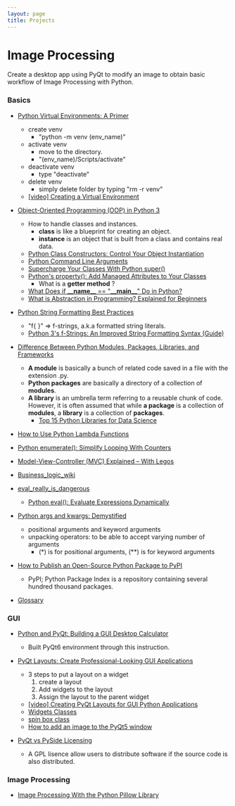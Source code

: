 ```yaml
---
layout: page
title: Projects
---
```


# Image Processing

Create a desktop app using PyQt to modify an image to obtain basic workflow of Image Processing with Python.  


### Basics
- [Python Virtual Environments: A Primer](https://realpython.com/python-virtual-environments-a-primer/)
  - create venv
    - "python -m venv (env_name)"
  - activate venv
    - move to the directory.
    - "(env_name)/Scripts/activate"
  - deactivate venv
    - type "deactivate"
  - delete venv
    - simply delete folder by typing "rm -r venv"  
  - [[video] Creating a Virtual Environment](https://realpython.com/lessons/creating-virtual-environment/#transcript)  
  
- [Object-Oriented Programming (OOP) in Python 3](https://realpython.com/python3-object-oriented-programming/)
    - How to handle classes and instances.
      - **class**  is like a blueprint for creating an object.
      - **instance** is an object that is built from a class and contains real data.
    - [Python Class Constructors: Control Your Object Instantiation](https://realpython.com/python-class-constructor/)
    - [Python Command Line Arguments](https://realpython.com/python-command-line-arguments/)
    - [Supercharge Your Classes With Python super()](https://realpython.com/python-super/)
    - [Python's property(): Add Managed Attributes to Your Classes](https://realpython.com/python-property/#the-getter-and-setter-approach-in-python) 
      - What is a **getter method** ?
    - [What Does if **\_\_name\_\_** == "**\_\_main\_\_**" Do in Python?](https://realpython.com/if-name-main-python/)  
    - [What is Abstraction in Programming? Explained for Beginners](https://www.freecodecamp.org/news/what-is-abstraction-in-programming-for-beginners/)

- [Python String Formatting Best Practices](https://realpython.com/python-string-formatting/)
  - "f{ }" => f-strings, a.k.a formatted string literals.
  - [Python 3's f-Strings: An Improved String Formatting Syntax (Guide)](https://realpython.com/python-f-strings/)
- [Difference Between Python Modules, Packages, Libraries, and Frameworks](https://learnpython.com/blog/python-modules-packages-libraries-frameworks/)
  -  **A module** is basically a bunch of related code saved in a file with the extension .py.
  - **Python packages** are basically a directory of a collection of **modules**.
  - **A library** is an umbrella term referring to a reusable chunk of code. However, it is often assumed that while **a package** is a collection of **modules**, a **library** is a collection of **packages**.
    - [Top 15 Python Libraries for Data Science](https://learnpython.com/blog/python-libraries-for-data-science/)
- [How to Use Python Lambda Functions](https://realpython.com/python-lambda/)

- [Python enumerate(): Simplify Looping With Counters](https://realpython.com/python-enumerate/)

- [Model-View-Controller (MVC) Explained – With Legos](https://realpython.com/the-model-view-controller-mvc-paradigm-summarized-with-legos/)
- [Business_logic_wiki](https://en.wikipedia.org/wiki/Business_logic)
- [eval_really_is_dangerous](https://nedbatchelder.com/blog/201206/eval_really_is_dangerous.html)
  - [Python eval(): Evaluate Expressions Dynamically](https://realpython.com/python-eval-function/)
- [Python args and kwargs: Demystified
](https://realpython.com/python-kwargs-and-args/)
  - positional arguments and keyword arguments
  - unpacking operators: to be able to accept varying number of arguments 
    - (*) is for positional arguments, (**) is for keyword arguments  

- [How to Publish an Open-Source Python Package to PyPI](https://realpython.com/pypi-publish-python-package/)
  - PyPI; Python Package Index is a repository containing several hundred thousand packages.  

- [Glossary](https://docs.python.org/3/glossary.html#term-special-method)

### GUI

- [Python and PyQt: Building a GUI Desktop Calculator](https://realpython.com/python-pyqt-gui-calculator/)
  - Built PyQt6 environment through this instruction.
- [PyQt Layouts: Create Professional-Looking GUI Applications](https://realpython.com/python-pyqt-layout/)
  - 3 steps to put a layout on a widget  
    1. create a layout
    2. Add widgets to the layout
    3. Assign the layout to the parent widget
  - [[video] Creating PyQt Layouts for GUI Python Applications](https://www.youtube.com/watch?v=MY29YV9Wk7I)
  - [Widgets Classes](https://doc.qt.io/qt-6/widget-classes.html) 
  - [spin box class](https://doc.qt.io/qt-6/qspinbox.html)
  - [How to add an image to the PyQt5 window](https://www.educative.io/answers/how-to-add-an-image-to-the-pyqt5-window)
  
- [PyQt vs PySide Licensing](https://www.pythonguis.com/faq/pyqt-vs-pyside/)  
  - A GPL lisence allow users to distribute software if the source code is also distributed.  

### Image Processing

- [Image Processing With the Python Pillow Library](https://realpython.com/image-processing-with-the-python-pillow-library/)
